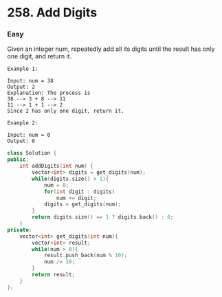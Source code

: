# 258. Add Digits
### Easy

Given an integer num, repeatedly add all its digits until the result has only one digit, and return it.

    Example 1:

    Input: num = 38
    Output: 2
    Explanation: The process is
    38 --> 3 + 8 --> 11
    11 --> 1 + 1 --> 2 
    Since 2 has only one digit, return it.

    Example 2:

    Input: num = 0
    Output: 0

```cpp
class Solution {
public:
    int addDigits(int num) {
        vector<int> digits = get_digits(num);
        while(digits.size() > 1){
            num = 0;
            for(int digit : digits)
                num += digit;
            digits = get_digits(num);
        }
        return digits.size() == 1 ? digits.back() : 0;
    }
private:
    vector<int> get_digits(int num){
        vector<int> result;
        while(num > 0){
            result.push_back(num % 10);
            num /= 10;
        }
        return result;
    }
};
```